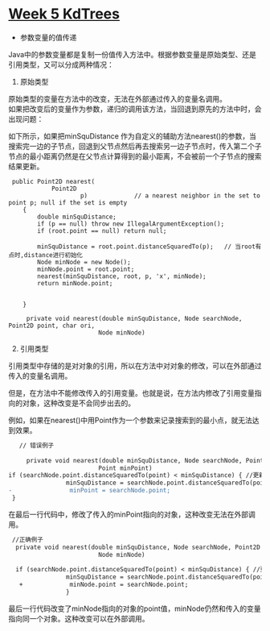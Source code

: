 # [Week 5 KdTrees](https://www.coursera.org/learn/algorithms-part1/programming/wuF0a/kd-trees)

* 参数变量的值传递

Java中的参数变量都是复制一份值传入方法中。根据参数变量是原始类型、还是引用类型，又可以分成两种情况：

1. 原始类型

原始类型的变量在方法中的改变，无法在外部通过传入的变量名调用。  
如果把改变后的变量作为参数，递归的调用该方法，当回退到原先的方法中时，会出现问题：

如下所示，如果把minSquDistance 作为自定义的辅助方法nearest()的参数，当搜索完一边的子节点，回退到父节点然后再去搜索另一边子节点时，传入第二个子节点的最小距离仍然是在父节点计算得到的最小距离，不会被前一个子节点的搜索结果更新。

```
 public Point2D nearest(
            Point2D
                    p)             // a nearest neighbor in the set to point p; null if the set is empty
    {
        double minSquDistance;
        if (p == null) throw new IllegalArgumentException();
        if (root.point == null) return null;

        minSquDistance = root.point.distanceSquaredTo(p);   // 当root有点时,distance进行初始化
        Node minNode = new Node();
        minNode.point = root.point;
        nearest(minSquDistance, root, p, 'x', minNode);
        return minNode.point;


    }
    
     private void nearest(double minSquDistance, Node searchNode, Point2D point, char ori,
                         Node minNode) 
```
    
   2. 引用类型
   
   引用类型中存储的是对对象的引用，所以在方法中对对象的修改，可以在外部通过传入的变量名调用。
   
   但是，在方法中不能修改传入的引用变量。也就是说，在方法内修改了引用变量指向的对象，这种改变是不会同步出去的。
   
 例如，如果在nearest()中用Point作为一个参数来记录搜索到的最小点，就无法达到效果。
   
```diff
   // 错误例子
   
     private void nearest(double minSquDistance, Node searchNode, Point2D point, char ori,
                         Point minPoint) 
if (searchNode.point.distanceSquaredTo(point) < minSquDistance) { //更新最小距离
                minSquDistance = searchNode.point.distanceSquaredTo(point);
-                minPoint = searchNode.point;
 }
```
 
 在最后一行代码中，修改了传入的minPoint指向的对象，这种改变无法在外部调用。
 
```diff
 //正确例子
  private void nearest(double minSquDistance, Node searchNode, Point2D point, char ori,
                         Node minNode) 
                         
  if (searchNode.point.distanceSquaredTo(point) < minSquDistance) { //更新最小距离
                minSquDistance = searchNode.point.distanceSquaredTo(point);
   +             minNode.point = searchNode.point;
                }
```
最后一行代码改变了minNode指向的对象的point值，minNode仍然和传入的变量指向同一个对象。这种改变可以在外部调用。
